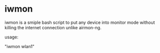 # iwmon

iwmon is a smiple bash script to put any device into monitor mode without killing the internet connection unlike airmon-ng.

usage:

"iwmon wlan1"
